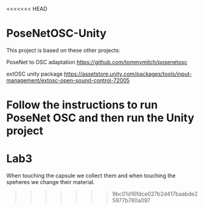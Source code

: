 <<<<<<< HEAD
# PoseNetOSC-Unity

This project is based on these other projects: 

PoseNet to OSC adaptation
https://github.com/tommymitch/posenetosc 

extOSC unity package
https://assetstore.unity.com/packages/tools/input-management/extosc-open-sound-control-72005

Follow the instructions to run PoseNet OSC and then run the Unity project
=======
# Lab3

When touching the capsule we collect them and when touching the speheres we change their material.
>>>>>>> 9bc01d16fdce027b2d417baabde25977b780a097
